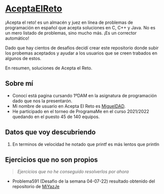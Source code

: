 # [AceptaElReto](https://www.aceptaelreto.com/)
¡Acepta el reto! es un almacén y juez en línea de problemas de programación en español que acepta soluciones en C, C++ y Java.
No es un mero listado de problemas, sino mucho más. ¡Es un corrector automático!

Dado que hay cientos de desafios decidí crear este repositorio donde subir los probemas aceptados y ayudar a los usuarios que se creen trabados en algunos de estos.

En resumen, soluciones de Acepta el Reto.

## Sobre mí
- Conocí está pagina cursando 1ºDAM en la asignatura de programación dado que nos la presentarón.
- Mi nombre de usuario en Acepta El Reto es [MiguelDAD](https://www.aceptaelreto.com/user/profile.php?id=23486).
- He participado en el torneo de ProgramaMe en el curso 2021/2022 quedando en el puesto 45 de 140 equipos.

## Datos que voy descubriendo
1. En terminos de velocidad he notado que printf es más lentos que println

## Ejercicios que no son propios 
> *Ejercicios que no he conseguido resolverlos por ahora*

- Problema591 (Desafio de la semana 04-07-22) resultado obtenido del repositorio de [MiYazJe](https://github.com/MiYazJE/Acepta-el-reto/blob/master/p591.java)

